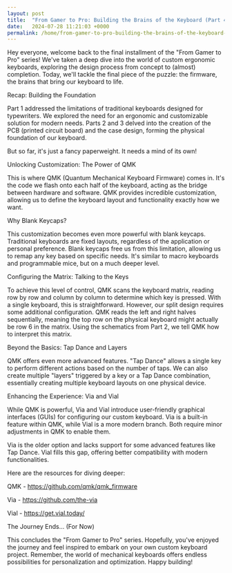 ```yaml
---
layout: post
title:  "From Gamer to Pro: Building the Brains of the Keyboard (Part 4)"
date:   2024-07-28 11:21:03 +0000
permalink: /home/from-gamer-to-pro-building-the-brains-of-the-keyboard-part-4
---
```

Hey everyone, welcome back to the final installment of the "From Gamer to Pro" series! We've taken a deep dive into the world of custom ergonomic keyboards, exploring the design process from concept to (almost) completion. Today, we'll tackle the final piece of the puzzle: the firmware, the brains that bring our keyboard to life.

Recap: Building the Foundation

Part 1 addressed the limitations of traditional keyboards designed for typewriters. We explored the need for an ergonomic and customizable solution for modern needs. Parts 2 and 3 delved into the creation of the PCB (printed circuit board) and the case design, forming the physical foundation of our keyboard.

But so far, it's just a fancy paperweight. It needs a mind of its own!

Unlocking Customization: The Power of QMK

This is where QMK (Quantum Mechanical Keyboard Firmware) comes in. It's the code we flash onto each half of the keyboard, acting as the bridge between hardware and software. QMK provides incredible customization, allowing us to define the keyboard layout and functionality exactly how we want.

Why Blank Keycaps?

This customization becomes even more powerful with blank keycaps. Traditional keyboards are fixed layouts, regardless of the application or personal preference. Blank keycaps free us from this limitation, allowing us to remap any key based on specific needs. It's similar to macro keyboards and programmable mice, but on a much deeper level.

Configuring the Matrix: Talking to the Keys

To achieve this level of control, QMK scans the keyboard matrix, reading row by row and column by column to determine which key is pressed. With a single keyboard, this is straightforward. However, our split design requires some additional configuration. QMK reads the left and right halves sequentially, meaning the top row on the physical keyboard might actually be row 6 in the matrix. Using the schematics from Part 2, we tell QMK how to interpret this matrix.

Beyond the Basics: Tap Dance and Layers

QMK offers even more advanced features. "Tap Dance" allows a single key to perform different actions based on the number of taps. We can also create multiple "layers" triggered by a key or a Tap Dance combination, essentially creating multiple keyboard layouts on one physical device.

Enhancing the Experience: Via and Vial

While QMK is powerful, Via and Vial introduce user-friendly graphical interfaces (GUIs) for configuring our custom keyboard. Via is a built-in feature within QMK, while Vial is a more modern branch. Both require minor adjustments in QMK to enable them.

Via is the older option and lacks support for some advanced features like Tap Dance. Vial fills this gap, offering better compatibility with modern functionalities.

Here are the resources for diving deeper:

QMK - https://github.com/qmk/qmk_firmware

Via - https://github.com/the-via

Vial - https://get.vial.today/

The Journey Ends... (For Now)

This concludes the "From Gamer to Pro" series. Hopefully, you've enjoyed the journey and feel inspired to embark on your own custom keyboard project. Remember, the world of mechanical keyboards offers endless possibilities for personalization and optimization. Happy building!